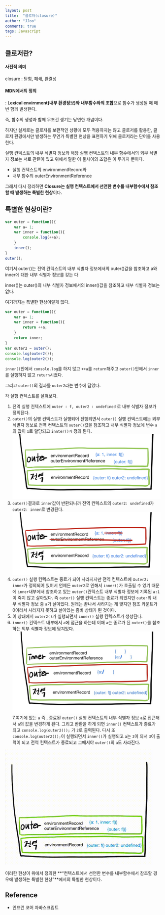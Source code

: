 ```yaml
---
layout: post
title:  "클로저(closure)"
author: "JJoo"
comments: true
tags: Javascript
---
```


##  클로저란?

#### 사전적 의미 

closure : 닫힘, 폐쇄, 완결성 

#### MDN에서의 정의 

: **Lexical envirnment(내부 환경정보)와 내부함수와의 조합**으로 함수가 생성될 때 매번 함께 발생한다.

즉, 함수의 생성과 함께 무조건 생기는 당연한 개념이다. 

하지만 실제로는 클로저를 보편적인 상황에 모두 적용하지는 않고 클로저를 활용한, 클로저 환경에서만 발생하는 무언가 특별한 현상을 표현하기 위해 클로저라는 단어를 사용한다.

실행 컨텍스트의 내부 식별자 정보와 해당 실행 컨텍스트의 내부 함수에서의 외부 식별자 정보는 서로 관련이 있고 위에서 말한 이 둘사이의 조합은 이 두가지 뿐이다. 

- 실행 컨텍스트의 environmentRecord와
- 내부 함수의 outerEnvironmentReference

그래서 다시 정리하면 **Closure는 실행 컨텍스트에서 선언한 변수를 내부함수에서 참조할 때 발생하는 특별한 현상**이다.

## 특별한 현상이란?

```javascript 
var outer = function(){
	var a= 1;
	var inner = function(){
		console.log(++a);
	}
	inner();
}
outer();
```
여기서 outer()는 전역 컨텍스트의 내부 식별자 정보에서의 outer()값을 참조하고 a와 inner에 대한 내부 식별자 정보를 갖는 다

inner()는 outer()의 내부 식별자 정보에서의 inner()값을 참조하고 내부 식별자 정보는 없다. 

여기까지는 특별한 현상이랄게 없다.

```javascript 
var outer = function(){
	var a= 1;
	var inner = function(){
		return ++a;
	}
	return inner;
}
var outer2 = outer();
console.log(outer2());
console.log(outer2());
```

`inner()`안에서 `console.log`를 하지 않고 `++a`를 `return`해주고 `outer()`안에서 `inner`를 실행하지 않고 `return`시켰다. 

그리고 `outer()`의 결과를 `outer2`라는 변수에 담았다. 

각 실행 컨텍스트를 살펴보자.

1. 전역 실행 컨텍스트에 `outer : f, outer2 : undefined` 로 내부 식별자 정보가 정의된다.
2. `outer()`의 실행 컨텍스트가 실행되어 진행되면서 `outer()` 실행 컨텍스트에는 외부 식별자 정보로 전역 컨택스트의 `outer()`값을 참조하고 내부 식별자 정보에 변수 `a`의 값이 `1`로 할당되고 `innter()가` 정의 된다.
    ![closure 작동 1](/images/closure1.jpg )
3. `outer()`결과로 `inner`값이 반환되니까 전역 컨텍스트의 `outer2: undefined`가 `outer2: inner`로 변경된다. 
    ![closure 작동 2](/images/closure2.jpg )
4. `outer()` 실행 컨텍스트는 종료가 되어 사라지지만 전역 컨텍스트에 o`uter2: inner`가 정의되어 있어서 언제든 `outer2`로 인해서 `inner()`가 호출될 수 있기 때문에 `inner`내부에서 참조하고 있는 `outer()`컨텍스트 내부 식별자 정보에 기록된 `a:1` 이 죽지 않고 살아있다.
    즉 `outer()` 실행 컨텍스트는 종료가 되었지만 `outer`의 내부 식별자 정보 중 `a`가 살아있다. 원래는 끝나서 사라지는 게 맞지만 참조 카운트가 0이라서 사라지지 못하고 살아있는 좀비 상태가 된 것이다.
5. 이 상태에서 `outer2()`가 실행되면서 `inner()` 실행 컨텍스트가 생성된다. 
6. `inner()` 컨텍스트 내부에서 `a`에 접근을 하는데 이때 `a`는 종료가 된 `outer()`를 참조하는 외부 식별자 정보에 담겨있다. 
    ![closure 작동 3](/images/closure3.jpg )
7.여기에 있는 `a` 즉 , 종료된 `outer()` 실행 컨텍스트의 내부 식별자 정보 `a`로 접근해서 `a`의 값을 변경하게 된다. 그리고 반환을 하게 되면 `inner()` 컨텍스트가 종료가 되고 `console.log(outer2());` 가 `2`로 출력된다. 다시 또 `console.log(outer2());`이 실행되면서 `inner()`가 실행되고 `a`는 `3`이 되서 `3`이 출력이 되고 전역 컨텍스트가 종료되고 그때서야 `outer()`의 `a`도 사라진다. 

![closure 작동 순서](/images/closure_sample.gif )

이러한 현상이 위에서 정의한 **“컨텍스트에서 선언한 변수를 내부함수에서 참조할 경우에 발생하는 특별한 현상”**에서의 특별한 현상이다.



## Reference 
- 인프런 코어 자바스크립트 